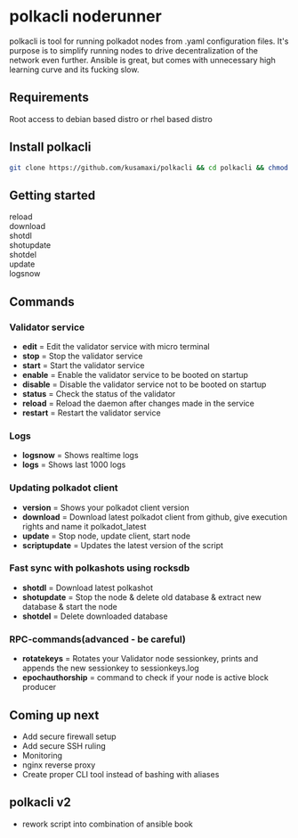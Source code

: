 # polkacli noderunner
polkacli is tool for running polkadot nodes from .yaml configuration files. It's purpose is to 
simplify running nodes to drive decentralization of the network even further.
Ansible is great, but comes with unnecessary high learning curve and its fucking slow.

## Requirements
Root access to debian based distro or rhel based distro

## Install polkacli
```bash
git clone https://github.com/kusamaxi/polkacli && cd polkacli && chmod +x install.sh && ./install.sh
```
## Getting started
reload  
download  
shotdl  
shotupdate  
shotdel  
update  
logsnow  

## Commands
### Validator service
- **edit** = Edit the validator service with micro terminal  
- **stop** = Stop the validator service  
- **start** = Start the validator service  
- **enable** = Enable the validator service to be booted on startup  
- **disable** = Disable the validator service not to be booted on startup  
- **status** = Check the status of the validator  
- **reload** = Reload the daemon after changes made in the service  
- **restart** = Restart the validator service  

### Logs
- **logsnow** = Shows realtime logs  
- **logs** = Shows last 1000 logs  

### Updating polkadot client
- **version** = Shows your polkadot client version  
- **download** = Download latest polkadot client from github, give execution rights and name it polkadot_latest  
- **update** = Stop node, update client, start node  
- **scriptupdate** = Updates the latest version of the script  

### Fast sync with polkashots using rocksdb
- **shotdl** = Download latest polkashot
- **shotupdate** = Stop the node & delete old database & extract new database & start the node
- **shotdel** = Delete downloaded database

### RPC-commands(advanced - be careful)
- **rotatekeys** = Rotates your Validator node sessionkey, prints and appends the new sessionkey to sessionkeys.log  
- **epochauthorship** = command to check if your node is active block producer

## Coming up next
- Add secure firewall setup
- Add secure SSH ruling
- Monitoring
- nginx reverse proxy
- Create proper CLI tool instead of bashing with aliases

## polkacli v2
- rework script into combination of ansible book
